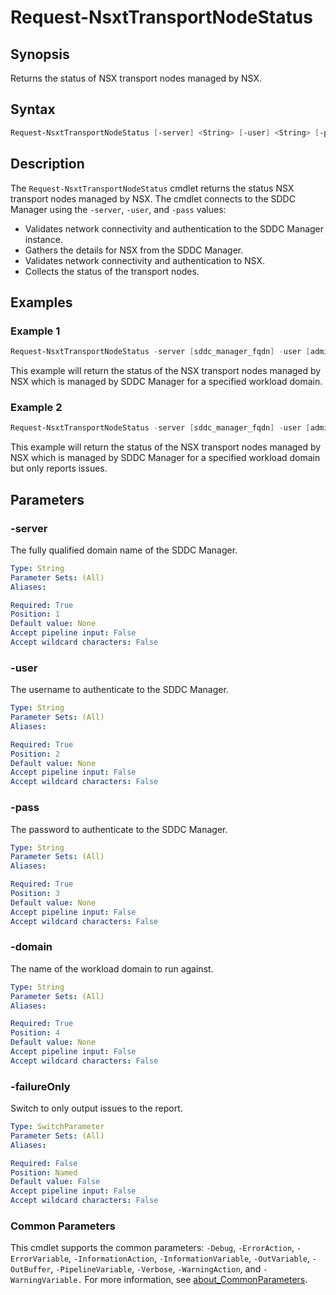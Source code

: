 # Request-NsxtTransportNodeStatus

## Synopsis

Returns the status of NSX transport nodes managed by NSX.

## Syntax

```powershell
Request-NsxtTransportNodeStatus [-server] <String> [-user] <String> [-pass] <String> [-domain] <String> [-failureOnly] [<CommonParameters>]
```

## Description

The `Request-NsxtTransportNodeStatus` cmdlet returns the status NSX transport nodes managed by NSX.
The cmdlet connects to the SDDC Manager using the `-server`, `-user`, and `-pass` values:

- Validates network connectivity and authentication to the SDDC Manager instance.
- Gathers the details for NSX from the SDDC Manager.
- Validates network connectivity and authentication to NSX.
- Collects the status of the transport nodes.

## Examples

### Example 1

```powershell
Request-NsxtTransportNodeStatus -server [sddc_manager_fqdn] -user [admin_username] -pass [admin_password] -domain [workload_domain_name]
```

This example will return the status of the NSX transport nodes managed by NSX which is managed by SDDC Manager for a specified workload domain.

### Example 2

```powershell
Request-NsxtTransportNodeStatus -server [sddc_manager_fqdn] -user [admin_username] -pass [admin_password] -domain [workload_domain_name] -failureOnly
```

This example will return the status of the NSX transport nodes managed by NSX which is managed by SDDC Manager for a specified workload domain but only reports issues.

## Parameters

### -server

The fully qualified domain name of the SDDC Manager.

```yaml
Type: String
Parameter Sets: (All)
Aliases:

Required: True
Position: 1
Default value: None
Accept pipeline input: False
Accept wildcard characters: False
```

### -user

The username to authenticate to the SDDC Manager.

```yaml
Type: String
Parameter Sets: (All)
Aliases:

Required: True
Position: 2
Default value: None
Accept pipeline input: False
Accept wildcard characters: False
```

### -pass

The password to authenticate to the SDDC Manager.

```yaml
Type: String
Parameter Sets: (All)
Aliases:

Required: True
Position: 3
Default value: None
Accept pipeline input: False
Accept wildcard characters: False
```

### -domain

The name of the workload domain to run against.

```yaml
Type: String
Parameter Sets: (All)
Aliases:

Required: True
Position: 4
Default value: None
Accept pipeline input: False
Accept wildcard characters: False
```

### -failureOnly

Switch to only output issues to the report.

```yaml
Type: SwitchParameter
Parameter Sets: (All)
Aliases:

Required: False
Position: Named
Default value: False
Accept pipeline input: False
Accept wildcard characters: False
```

### Common Parameters

This cmdlet supports the common parameters: `-Debug`, `-ErrorAction`, `-ErrorVariable`, `-InformationAction`, `-InformationVariable`, `-OutVariable`, `-OutBuffer`, `-PipelineVariable`, `-Verbose`, `-WarningAction`, and `-WarningVariable.` For more information, see [about_CommonParameters](http://go.microsoft.com/fwlink/?LinkID=113216).
